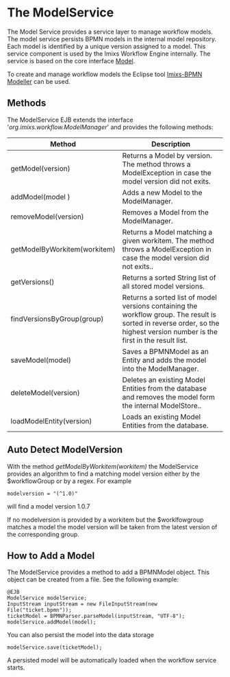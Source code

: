 # The ModelService
The Model Service provides a service layer to manage workflow models. The model service persists BPMN models in the internal model repository. Each model is identified by a unique version assigned to a model.  This service component is used by the Imixs Workflow Engine internally. The service is based on the core interface [Model](../core/model.html).

To create and manage workflow models the Eclipse tool  [Imixs-BPMN Modeller](../modelling/index.html) can be used.
 
## Methods 
The ModelService EJB extends the interface '_org.imixs.workflow.ModelManager_' and provides the following methods:


|Method              		 | Description 				 |
|----------------------------|---------------------------|
|getModel(version)           | Returns a Model by version. The method throws a ModelException in case  the model version did not exits.|
|addModel(model  )           | Adds a new Model to the ModelManager.|
|removeModel(version)        | Removes a Model from the ModelManager.|
|getModelByWorkitem(workitem)| Returns a Model matching a given workitem. The method throws a ModelException in case the model version did not exits..|
|getVersions()        |Returns a sorted String list of all stored model versions.|
|findVersionsByGroup(group)        | Returns a sorted list of model versions containing the workflow group. The result is sorted in reverse order, so the highest version number is the first in the result list.|
|saveModel(model)        | Saves a BPMNModel as an Entity and adds the model into the ModelManager.|
|deleteModel(version)        | Deletes an existing Model Entities from the database and removes the model form the internal ModelStore..|
|loadModelEntity(version)        | Loads an existing Model Entities from the database.|


## Auto Detect ModelVersion

With the method *getModelByWorkitem(workitem)* the ModelService provides an algorithm to find a matching model version either by the $workflowGroup or by a regex. For example

	modelversion = "(^1.0)" 
	
will find a model version 1.0.7  

If no modelversion is provided by a workitem but the $worklfowgroup matches a model the model version will be taken from the latest version of the corresponding group. 



## How to Add a Model

The ModelService provides a method to add a BPMNModel object. This object can be created from a file. See the following example:

	@EJB
	ModelService modelService;
	InputStream inputStream = new FileInputStream(new File("ticket.bpmn"));
	ticketModel = BPMNParser.parseModel(inputStream, "UTF-8");
	modelService.addModel(model);

You can also persist the model into the data storage

	modelService.save(ticketModel);

A persisted model will be automatically loaded when the workflow service starts. 	
